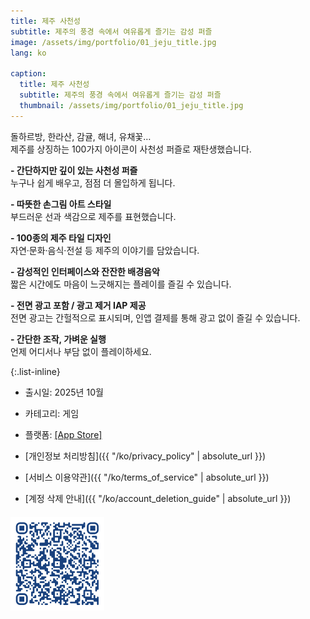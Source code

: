 ```yaml
---
title: 제주 사천성
subtitle: 제주의 풍경 속에서 여유롭게 즐기는 감성 퍼즐
image: /assets/img/portfolio/01_jeju_title.jpg
lang: ko

caption:
  title: 제주 사천성
  subtitle: 제주의 풍경 속에서 여유롭게 즐기는 감성 퍼즐
  thumbnail: /assets/img/portfolio/01_jeju_title.jpg
---
```

돌하르방, 한라산, 감귤, 해녀, 유채꽃…  
제주를 상징하는 100가지 아이콘이 사천성 퍼즐로 재탄생했습니다.

<strong>- 간단하지만 깊이 있는 사천성 퍼즐</strong>  
 누구나 쉽게 배우고, 점점 더 몰입하게 됩니다.  

<strong>- 따뜻한 손그림 아트 스타일</strong>  
  부드러운 선과 색감으로 제주를 표현했습니다.

<strong>- 100종의 제주 타일 디자인</strong>  
  자연·문화·음식·전설 등 제주의 이야기를 담았습니다.

<strong>- 감성적인 인터페이스와 잔잔한 배경음악</strong>  
  짧은 시간에도 마음이 느긋해지는 플레이를 즐길 수 있습니다.

<strong>- 전면 광고 포함 / 광고 제거 IAP 제공</strong>  
  전면 광고는 간헐적으로 표시되며, 인앱 결제를 통해 광고 없이 즐길 수 있습니다.

<strong>- 간단한 조작, 가벼운 실행</strong>  
  언제 어디서나 부담 없이 플레이하세요.

{:.list-inline}
- 출시일: 2025년 10월
- 카테고리: 게임
- 플랫폼: [[App Store]](https://apps.apple.com/kr/app/%EC%A0%9C%EC%A3%BC-%EC%82%AC%EC%B2%9C%EC%84%B1/id6754316387)

- [개인정보 처리방침]({{ "/ko/privacy_policy" | absolute_url }})
- [서비스 이용약관]({{ "/ko/terms_of_service" | absolute_url }})
- [계정 삭제 안내]({{ "/ko/account_deletion_guide" | absolute_url }})

<div style="text-align: left; margin-top: 20px">
  <img src="/assets/img/portfolio/01_jeju_qr_ko.png" alt="AppStore QR Code" style="width: 150px; height: 150px">
</div>
